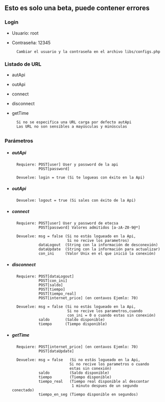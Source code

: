 ## Esto es solo una beta, puede contener errores

### Login
* Usuario: root
* Contraseña: 12345

        Cambiar el usuario y la contraseña en el archivo libs/configs.php
### Listado de URL
* autApi
* outApi
* connect
* disconnect
* getTime

        Si no se especifica una URL carga por defecto autApi
        Las URL no son sensibles a mayúsculas y minúsculas
##
### Parámetros
* ##### autApi
        Requiere: POST[user] User y password de la api
                  POST[password]
        
        Devuelve: login = true (Si te logueas con éxito en la Api)
* ##### outApi
        Devuelve: logout = true (Si sales con éxito de la Api)
* ##### connect
        Requiere: POST[user] User y password de etecsa
                  POST[password] Valores admitidos [a-zA-Z0-9@*]
        
        Devuelve: msg = false (Si no estás logueado en la Api,
                               Si no recive los parametros)
                  dataLogout  (String con la información de desconexión)
                  dataUpdate  (String con la información para actualizar)
                  con_ini     (Valor Unix en el que inició la conexión)
* ##### disconnect
        Requiere: POST[dataLogout]
                  POST[con_ini]
                  POST[saldo]
                  POST[tiempo]
                  POST[tiempo_real]
                  POST[internet_price] (en centavos Ejemlo: 70)
        
        Devuelve: msg = false (Si no estás logueado en la Api, 
                               Si no recive los parametros,cuando 
                               con_ini = 0 o cuando estas sin conexión)
                  saldo       (Saldo disponible)
                  tiempo      (Tiempo disponible)
* ##### getTime
        Requiere: POST[internet_price] (en centavos Ejemlo: 70)
                  POST[dataUpdate]
        
        Devuelve: msg = false   (Si no estás logueado en la Api,
                                Si no recive los parametros o cuando 
                                estas sin conexión)
                  saldo         (Saldo disponible)
                  tiempo        (Tiempo disponible)
                  tiempo_real   (Tiempo real disponible al descontar 
                                 1 minuto despues de un segundo conectado)
                  tiempo_en_seg (Tiempo disponible en segundos)
